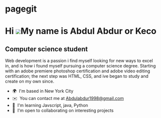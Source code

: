 # pagegit
Hi ![](https://user-images.githubusercontent.com/18350557/176309783-0785949b-9127-417c-8b55-ab5a4333674e.gif)My name is Abdul Abdur or Keco
===========================================================================================================================================

Computer science student
------------------------

Web development is a passion i find myself looking for new ways to excel in, and is how i found myself pursuing a computer science degree. Starting with an adobe premiere photoshop certification and adobe video editing certification; the next step was HTML, CSS, and ive began to study and create on my own since.

*   🌍  I'm based in New York City
*   ✉️  You can contact me at [Abdulabdur1998@gmail.com](mailto:Abdulabdur1998@gmail.com)
*   🧠  I'm learning Javscript, java, Python
*   🤝  I'm open to collaborating on interesting projects
